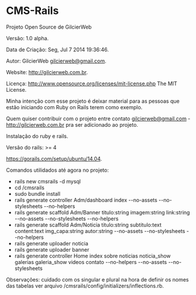 CMS-Rails
=========
Projeto Open Source de GilcierWeb

Versão: 1.0 alpha.

Data de Criação: Seg, Jul  7 2014 19:36:46.

Autor: GilcierWeb gilcierweb@gmail.com.

Website: http://gilcierweb.com.br.

Licença: http://www.opensource.org/licenses/mit-license.php The MIT License.

Minha intenção com esse projeto é deixar material para as pessoas que estão iniciando com Ruby on Rails terem como exemplo.

Quem quiser contribuir com o projeto entre contato gilcierweb@gmail.com - http://gilcierweb.com.br pra ser adicionado ao projeto.

Instalação do ruby e rails.

Versão do rails: >= 4

https://gorails.com/setup/ubuntu/14.04.

Comandos utilidados até agora no projeto:

- rails new cmsrails -d mysql
- cd /cmsrails 
- sudo bundle install
- rails generate controller Adm/dashboard index --no-assets --no-stylesheets --no-helpers
- rails generate scaffold Adm/Banner titulo:string imagem:string link:string --no-assets --no-stylesheets --no-helpers
- rails generate scaffold Adm/Noticia titulo:string subtitulo:text content:text img_capa:string autor:string --no-assets --no-stylesheets --no-helpers
- rails generate uploader noticia
- rails generate uploader banner
- rails generate controller Home index sobre noticias noticia_show galerias galeria_show videos contato --no-helpers --no-assets --no-stylesheets 

Observações:
cuidado com os singular e plural na hora de definir os nomes das tabelas ver arquivo /cmsrails/config/initializers/inflections.rb.
